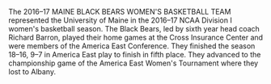 The 2016–17 MAINE BLACK BEARS WOMEN'S BASKETBALL TEAM represented the University of Maine in the 2016–17 NCAA Division I women's basketball season. The Black Bears, led by sixth year head coach Richard Barron, played their home games at the Cross Insurance Center and were members of the America East Conference. They finished the season 18–16, 9–7 in America East play to finish in fifth place. They advanced to the championship game of the America East Women's Tournament where they lost to Albany.
